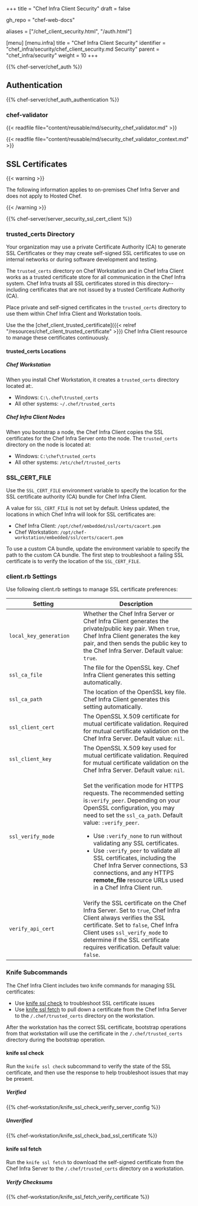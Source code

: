 +++
title = "Chef Infra Client Security"
draft = false

gh_repo = "chef-web-docs"

aliases = ["/chef_client_security.html", "/auth.html"]

[menu]
  [menu.infra]
    title = "Chef Infra Client Security"
    identifier = "chef_infra/security/chef_client_security.md Security"
    parent = "chef_infra/security"
    weight = 10
+++
<!-- markdownlint-disable-file MD033 -->

{{% chef-server/chef_auth %}}

## Authentication

{{% chef-server/chef_auth_authentication %}}

### chef-validator

{{< readfile file="content/reusable/md/security_chef_validator.md" >}}

{{< readfile file="content/reusable/md/security_chef_validator_context.md" >}}

## SSL Certificates

{{< warning >}}

The following information applies to on-premises Chef Infra Server and does not apply to Hosted Chef.

{{< /warning >}}

{{% chef-server/server_security_ssl_cert_client %}}

### trusted_certs Directory

Your organization may use a private Certificate Authority (CA) to generate SSL Certificates or they may create self-signed SSL certificates to use on internal networks or during software development and testing.

The `trusted_certs` directory on Chef Workstation and in Chef Infra Client works as a trusted certificate store for all communication in the Chef Infra system. Chef Infra trusts all SSL certificates stored in this directory--including certificates that are not issued by a trusted Certificate Authority (CA).

Place private and self-signed certificates in the `trusted_certs` directory to use them within Chef Infra Client and Workstation tools.

Use the the [chef_client_trusted_certificate]({{< relref "/resources/chef_client_trusted_certificate" >}}) Chef Infra Client resource to manage these certificates continuously.

#### trusted_certs Locations

##### Chef Workstation

When you install Chef Workstation, it creates a `trusted_certs` directory located at:.

- Windows: `C:\.chef\trusted_certs`
- All other systems: `~/.chef/trusted_certs`

##### Chef Infra Client Nodes

When you bootstrap a node, the Chef Infra Client copies the SSL certificates for the Chef Infra Server onto the node. The `trusted_certs` directory on the node is located at:

- Windows: `C:\chef\trusted_certs`
- All other systems: `/etc/chef/trusted_certs`

### SSL_CERT_FILE

Use the `SSL_CERT_FILE` environment variable to specify the location for the SSL certificate authority (CA) bundle for Chef Infra Client.

A value for `SSL_CERT_FILE` is not set by default. Unless updated, the locations in which Chef Infra will look for SSL certificates are:

- Chef Infra Client: `/opt/chef/embedded/ssl/certs/cacert.pem`
- Chef Workstation: `/opt/chef-workstation/embedded/ssl/certs/cacert.pem`

To use a custom CA bundle, update the environment variable to specify the path to the custom CA bundle. The first step to troubleshoot a failing SSL certificate is to verify the location of the `SSL_CERT_FILE`.

### client.rb Settings

Use following client.rb settings to manage SSL certificate preferences:

<table>
<colgroup>
<col style="width: 40%" />
<col style="width: 60%" />
</colgroup>
<thead>
<tr class="header">
<th>Setting</th>
<th>Description</th>
</tr>
</thead>
<tbody>
<tr>
<td><code>local_key_generation</code></td>
<td>Whether the Chef Infra Server or Chef Infra Client generates the private/public key pair. When <code>true</code>, Chef Infra Client generates the key pair, and then sends the public key to the Chef Infra Server. Default value: <code>true</code>.</td>
</tr>
<tr>
<td><code>ssl_ca_file</code></td>
<td>The file for the OpenSSL key. Chef Infra Client generates this setting automatically.</td>
</tr>
<tr>
<td><code>ssl_ca_path</code></td>
<td>The location of the OpenSSL key file. Chef Infra Client generates this setting automatically.</td>
</tr>
<tr>
<td><code>ssl_client_cert</code></td>
<td>The OpenSSL X.509 certificate for mutual certificate validation. Required for mutual certificate validation on the Chef Infra Server. Default value: <code>nil</code>.</td>
</tr>
<tr>
<td><code>ssl_client_key</code></td>
<td>The OpenSSL X.509 key used for mutual certificate validation. Required for mutual certificate validation on the Chef Infra Server. Default value: <code>nil</code>.</td>
</tr>
<tr>
<td><p><code>ssl_verify_mode</code></p></td>
<td><p>Set the verification mode for HTTPS requests. The recommended setting is<code>:verify_peer</code>. Depending on your OpenSSL configuration, you may need to set the <code>ssl_ca_path</code>. Default value: <code>:verify_peer</code>.</p>
<ul>
<li>Use <code>:verify_none</code> to run without validating any SSL certificates.</li>
<li>Use <code>:verify_peer</code> to validate all SSL certificates, including the Chef Infra Server connections, S3 connections, and any HTTPS <strong>remote_file</strong> resource URLs used in a Chef Infra Client run.</li>
</ul>
</td>
</tr>
<tr>
<td><code>verify_api_cert</code></td>
<td>Verify the SSL certificate on the Chef Infra Server. Set to <code>true</code>, Chef Infra Client always verifies the SSL certificate. Set to <code>false</code>, Chef Infra Client uses <code>ssl_verify_mode</code> to determine if the SSL certificate requires verification. Default value: <code>false</code>.</td>
</tr>
</tbody>
</table>

### Knife Subcommands

The Chef Infra Client includes two knife commands for managing SSL certificates:

- Use [knife ssl check](/workstation/knife_ssl_check/) to troubleshoot SSL certificate issues
- Use [knife ssl fetch](/workstation/knife_ssl_fetch/) to pull down a certificate from the Chef Infra Server to the `/.chef/trusted_certs` directory on the workstation.

After the workstation has the correct SSL certificate, bootstrap operations from that workstation will use the certificate in the `/.chef/trusted_certs` directory during the bootstrap operation.

#### knife ssl check

Run the `knife ssl check` subcommand to verify the state of the SSL certificate, and then use the response to help troubleshoot issues that may be present.

##### Verified

{{% chef-workstation/knife_ssl_check_verify_server_config %}}

##### Unverified

{{% chef-workstation/knife_ssl_check_bad_ssl_certificate %}}

#### knife ssl fetch

Run the `knife ssl fetch` to download the self-signed certificate from the Chef Infra Server to the `/.chef/trusted_certs` directory on a workstation.

##### Verify Checksums

{{% chef-workstation/knife_ssl_fetch_verify_certificate %}}
